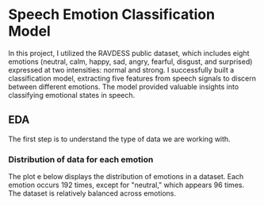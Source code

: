 # Speech Emotion Classification Model

In this project, I utilized the RAVDESS public dataset, which includes eight emotions (neutral, calm, happy, sad, angry, fearful, disgust, and surprised) expressed at two intensities: normal and strong. I successfully built a classification model, extracting five features from speech signals to discern between different emotions. The model provided valuable insights into classifying emotional states in speech.

## EDA
The first step is to understand the type of data we are working with.

### Distribution of data for each emotion

The plot e below displays the distribution of emotions in a dataset. Each emotion occurs 192 times, except for "neutral," which appears 96 times. The dataset is relatively balanced across emotions.
